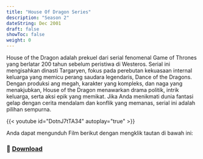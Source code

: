 ```yaml
---
title: "House Of Dragon Series"
description: "Season 2"
dateString: Dec 2001
draft: false
showToc: false
weight: 0
--- 
```

House of the Dragon adalah prekuel dari serial fenomenal Game of Thrones yang berlatar 200 tahun sebelum peristiwa di Westeros. Serial ini mengisahkan dinasti Targaryen, fokus pada perebutan kekuasaan internal keluarga yang memicu perang saudara legendaris, Dance of the Dragons. Dengan produksi ang megah, karakter yang kompleks, dan naga yang menakjubkan, House of the Dragon menawarkan drama politik, intrik keluarga, serta aksi epik yang memikat. Jika Anda menikmati dunia fantasi gelap dengan cerita mendalam dan konflik yang memanas, serial ini adalah pilihan sempurna.

{{< youtube id="DotnJ7tTA34" autoplay="true" >}}


Anda dapat mengunduh Film berikut dengan mengklik tautan di bawah ini:
### 🔗 [Download](https://github.com/mfredlyvanleuwen/asramapnl)